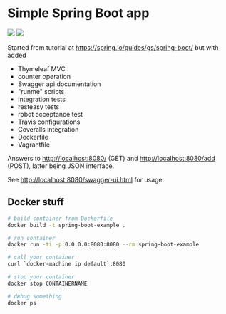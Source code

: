 Simple Spring Boot app
======================

<a href="https://travis-ci.org/eis/spring-boot-example" title="Build Status"><img src="https://api.travis-ci.org/eis/spring-boot-example.svg?branch=master"></a>
<a href="https://coveralls.io/github/eis/spring-boot-example?branch=master" title="Coverage Status"><img src="http://img.shields.io/coveralls/eis/spring-boot-example/master.svg"></a>

Started from tutorial at https://spring.io/guides/gs/spring-boot/ but with added
  - Thymeleaf MVC
  - counter operation
  - Swagger api documentation
  - "runme" scripts
  - integration tests
  - resteasy tests
  - robot acceptance test
  - Travis configurations
  - Coveralls integration
  - Dockerfile
  - Vagrantfile

Answers to [http://localhost:8080/](http://localhost:8080/) (GET) and
[http://localhost:8080/add](http://localhost:8080/add) (POST), latter being
JSON interface.

See [http://localhost:8080/swagger-ui.html](http://localhost:8080/swagger-ui.html) for usage.

Docker stuff
------------

```bash
# build container from Dockerfile
docker build -t spring-boot-example .

# run container
docker run -ti -p 0.0.0.0:8080:8080 --rm spring-boot-example

# call your container
curl `docker-machine ip default`:8080

# stop your container
docker stop CONTAINERNAME

# debug something
docker ps
```
